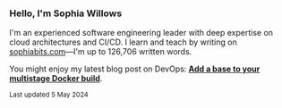 ### Hello, I'm Sophia Willows

I'm an experienced software engineering leader with deep expertise on cloud architectures and CI/CD. I learn and teach by writing on [sophiabits.com](https://sophiabits.com/blog)—I'm up to 126,706 written words.

You might enjoy my latest blog post on DevOps: **[Add a base to your multistage Docker build](https://sophiabits.com/blog/add-a-base-to-your-multistage-docker-build)**.

<sub>Last updated 5 May 2024</sub>
